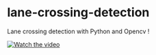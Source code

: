 #  lane-crossing-detection

Lane crossing detection with Python and Opencv !

[![Watch the video](https://img.youtube.com/vi/DmrRGPFRzGM/0.jpg)](https://www.youtube.com/watch?v=DmrRGPFRzGM)
